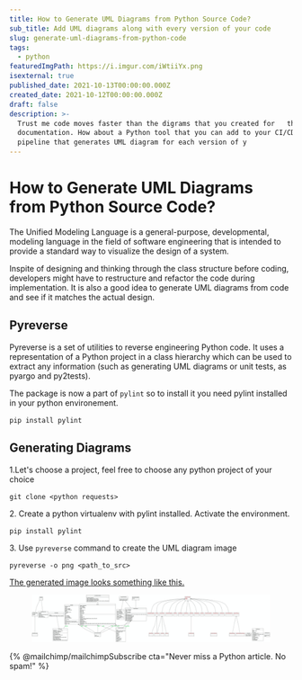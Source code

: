 ```yaml
---
title: How to Generate UML Diagrams from Python Source Code?
sub_title: Add UML diagrams along with every version of your code
slug: generate-uml-diagrams-from-python-code
tags:
  - python
featuredImgPath: https://i.imgur.com/iWtiiYx.png
isexternal: true
published_date: 2021-10-13T00:00:00.000Z
created_date: 2021-10-12T00:00:00.000Z
draft: false
description: >-
  Trust me code moves faster than the digrams that you created for   the
  documentation. How about a Python tool that you can add to your CI/CD  
  pipeline that generates UML diagram for each version of y
---
```


# How to Generate UML Diagrams from Python Source Code?

The Unified Modeling Language is a general-purpose, developmental, modeling language in the field of software engineering that is intended to provide a standard way to visualize the design of a system.

Inspite of designing and thinking through the class structure before coding, developers might have to restructure and refactor the code during implementation. It is also a good idea to generate UML diagrams from code and see if it matches the actual design.

## Pyreverse

Pyreverse is a set of utilities to reverse engineering Python code. It uses a representation of a Python project in a class hierarchy which can be used to extract any information (such as generating UML diagrams or unit tests, as pyargo and py2tests).

The package is now a part of `pylint` so to install it you need pylint installed in your python environement.

```
pip install pylint
```

## Generating Diagrams

1.Let's choose a project, feel free to choose any python project of your choice

```
git clone <python requests>
```

2\. Create a python virtualenv with pylint installed. Activate the environment.

```
pip install pylint
```

3\. Use `pyreverse` command to create the UML diagram image

```
pyreverse -o png <path_to_src>
```

[The generated image looks something like this.](https://i.imgur.com/ucWHkb5.jpg)

<figure><img src="../.gitbook/assets/image.png" alt=""><figcaption></figcaption></figure>

{% @mailchimp/mailchimpSubscribe cta="Never miss a Python article. No spam!" %}
